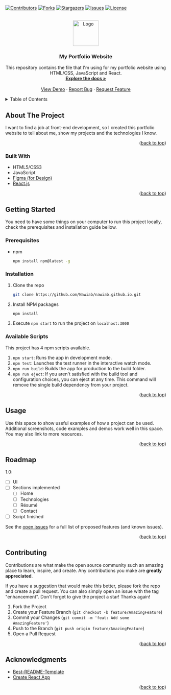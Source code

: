 <div id="top"></div>
<!--
*** Thanks for checking out the Best-README-Template. If you have a suggestion
*** that would make this better, please fork the repo and create a pull request
*** or simply open an issue with the tag "enhancement".
*** Don't forget to give the project a star!
*** Thanks again! Now go create something AMAZING! :D
-->



<!-- PROJECT SHIELDS -->
<!--
*** I'm using markdown "reference style" links for readability.
*** Reference links are enclosed in brackets [ ] instead of parentheses ( ).
*** See the bottom of this document for the declaration of the reference variables
*** for contributors-url, forks-url, etc. This is an optional, concise syntax you may use.
*** https://www.markdownguide.org/basic-syntax/#reference-style-links
-->
[![Contributors][contributors-shield]][contributors-url]
[![Forks][forks-shield]][forks-url]
[![Stargazers][stars-shield]][stars-url]
[![Issues][issues-shield]][issues-url]
[![License][license-shield]][license-url]
<!-- [![LinkedIn][linkedin-shield]][linkedin-url] -->



<!-- PROJECT LOGO -->
<br />
<div align="center">
  <a href="https://github.com/Nawiab/nawiab.github.io">
    <img src="images/logo.png" alt="Logo" width="80" height="80">
  </a>

<h3 align="center">My Portfolio Website</h3>

  <p align="center">
    This repository contains the file that I'm using for my portfolio website using HTML/CSS, JavaScript and React.
    <br />
    <a href="https://github.com/Nawiab/nawiab.github.io"><strong>Explore the docs »</strong></a>
    <br />
    <br />
    <a href="https://github.com/Nawiab/nawiab.github.io">View Demo</a>
    ·
    <a href="https://github.com/Nawiab/nawiab.github.io/issues">Report Bug</a>
    ·
    <a href="https://github.com/Nawiab/nawiab.github.io/issues">Request Feature</a>
  </p>
</div>



<!-- TABLE OF CONTENTS -->
<details>
  <summary>Table of Contents</summary>
  <ol>
    <li>
      <a href="#about-the-project">About The Project</a>
      <ul>
        <li><a href="#built-with">Built With</a></li>
      </ul>
    </li>
    <li>
      <a href="#getting-started">Getting Started</a>
      <ul>
        <li><a href="#prerequisites">Prerequisites</a></li>
        <li><a href="#installation">Installation</a></li>
        <li><a href="#available-scripts">Available Scripts</a></li>
      </ul>
    </li>
    <li><a href="#usage">Usage</a></li>
    <li><a href="#roadmap">Roadmap</a></li>
    <li><a href="#contributing">Contributing</a></li>
    <!-- <li><a href="#license">License</a></li>
    <li><a href="#contact">Contact</a></li> -->
    <li><a href="#acknowledgments">Acknowledgments</a></li>
  </ol>
</details>



<!-- ABOUT THE PROJECT -->
## About The Project

I want to find a job at front-end development, so I created this portfolio website to tell about me, show my projects and the technologies I know.

<p align="right">(<a href="#top">back to top</a>)</p>



### Built With

* HTML5/CSS3
* JavaScript
* [Figma (for Design)](https://www.figma.com/)
* [React.js](https://reactjs.org/)

<p align="right">(<a href="#top">back to top</a>)</p>



<!-- GETTING STARTED -->
## Getting Started

You need to have some things on your computer to run this project locally, check the prerequisites and installation guide bellow.

### Prerequisites

* npm
  ```sh
  npm install npm@latest -g
  ```

### Installation

1. Clone the repo
   ```sh
   git clone https://github.com/Nawiab/nawiab.github.io.git
   ```
2. Install NPM packages
   ```sh
   npm install
   ```
3. Execute `npm start` to run the project on `localhost:3000` 

### Available Scripts

This project has 4 npm scripts available.

1. `npm start`: Runs the app in development mode.
2. `npm test`: Launches the test runner in the interactive watch mode.
3. `npm run build`: Builds the app for production to the build folder.
4. `npm run eject`: If you aren't satisfied with the build tool and configuration choices, you can eject at any time. This command will remove the single build dependency from your project.


<p align="right">(<a href="#top">back to top</a>)</p>



<!-- USAGE EXAMPLES -->
## Usage

Use this space to show useful examples of how a project can be used. Additional screenshots, code examples and demos work well in this space. You may also link to more resources.

<p align="right">(<a href="#top">back to top</a>)</p>



<!-- ROADMAP -->
## Roadmap

1.0:
- [ ] UI 
- [ ] Sections implemented
    - [ ] Home
    - [ ] Technologies
    - [ ] Résumé
    - [ ] Contact
- [ ] Script finished

See the [open issues](https://github.com/Nawiab/nawiab.github.io/issues) for a full list of proposed features (and known issues).

<p align="right">(<a href="#top">back to top</a>)</p>



<!-- CONTRIBUTING -->
## Contributing

Contributions are what make the open source community such an amazing place to learn, inspire, and create. Any contributions you make are **greatly appreciated**.

If you have a suggestion that would make this better, please fork the repo and create a pull request. You can also simply open an issue with the tag "enhancement".
Don't forget to give the project a star! Thanks again!

1. Fork the Project
2. Create your Feature Branch (`git checkout -b feature/AmazingFeature`)
3. Commit your Changes (`git commit -m 'feat: Add some AmazingFeature'`)
4. Push to the Branch (`git push origin feature/AmazingFeature`)
5. Open a Pull Request

<p align="right">(<a href="#top">back to top</a>)</p>



<!-- LICENSE
## License

Distributed under the MIT License. See `LICENSE.txt` for more information.

<p align="right">(<a href="#top">back to top</a>)</p>
-->


<!-- CONTACT
## Contact

Nawiab - You can contact me by sending message for .

Project Link: [https://github.com/Nawiab/nawiab.github.io](https://github.com/Nawiab/nawiab.github.io)

<p align="right">(<a href="#top">back to top</a>)</p>
-->


<!-- ACKNOWLEDGMENTS -->
## Acknowledgments

* [Best-README-Template](https://github.com/othneildrew/Best-README-Template/)
* [Create React App](https://create-react-app.dev/)

<p align="right">(<a href="#top">back to top</a>)</p>



<!-- MARKDOWN LINKS & IMAGES -->
<!-- https://www.markdownguide.org/basic-syntax/#reference-style-links -->
[contributors-shield]: https://img.shields.io/github/contributors/Nawiab/nawiab.github.io.svg?style=for-the-badge
[contributors-url]: https://github.com/Nawiab/nawiab.github.io/graphs/contributors
[forks-shield]: https://img.shields.io/github/forks/Nawiab/nawiab.github.io.svg?style=for-the-badge
[forks-url]: https://github.com/Nawiab/nawiab.github.io/network/members
[stars-shield]: https://img.shields.io/github/stars/Nawiab/nawiab.github.io.svg?style=for-the-badge
[stars-url]: https://github.com/Nawiab/nawiab.github.io/stargazers
[issues-shield]: https://img.shields.io/github/issues/Nawiab/nawiab.github.io.svg?style=for-the-badge
[issues-url]: https://github.com/Nawiab/nawiab.github.io/issues
[license-shield]: https://img.shields.io/github/license/Nawiab/nawiab.github.io.svg?style=for-the-badge
[license-url]: https://github.com/Nawiab/nawiab.github.io/blob/master/LICENSE.txt
[linkedin-shield]: https://img.shields.io/badge/-LinkedIn-black.svg?style=for-the-badge&logo=linkedin&colorB=555
[linkedin-url]: https://linkedin.com/in/linkedin_username
[product-screenshot]: images/screenshot.png